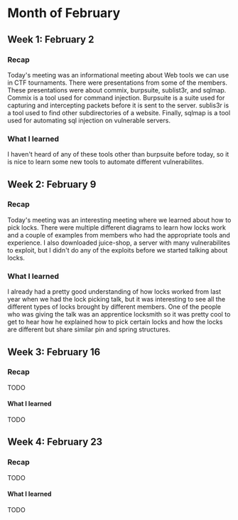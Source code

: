 # Month of February

## Week 1: February 2

### Recap

Today's meeting was an informational meeting about Web tools we can use in CTF tournaments. There were presentations from some of the members. These presentations were about commix, burpsuite, sublist3r, and sqlmap. Commix is a tool used for command injection. Burpsuite is a suite used for capturing and intercepting packets before it is sent to the server. sublis3r is a tool used to find other subdirectories of a website. Finally, sqlmap is a tool used for automating sql injection on vulnerable servers.

### What I learned

I haven't heard of any of these tools other than burpsuite before today, so it is nice to learn some new tools to automate different vulnerabilites.

## Week 2: February 9

### Recap

Today's meeting was an interesting meeting where we learned about how to pick locks. There were multiple different diagrams to learn how locks work and a couple of examples from members who had the appropriate tools and experience. I also downloaded juice-shop, a server with many vulnerabilites to exploit, but I didn't do any of the exploits before we started talking about locks. 

### What I learned

I already had a pretty good understanding of how locks worked from last year when we had the lock picking talk, but it was interesting to see all the different types of locks brought by different members. One of the people who was giving the talk was an apprentice locksmith so it was pretty cool to get to hear how he explained how to pick certain locks and how the locks are different but share similar pin and spring structures.

## Week 3: February 16

### Recap

TODO

#### What I learned

TODO

## Week 4: February 23

### Recap

TODO

#### What I learned

TODO
